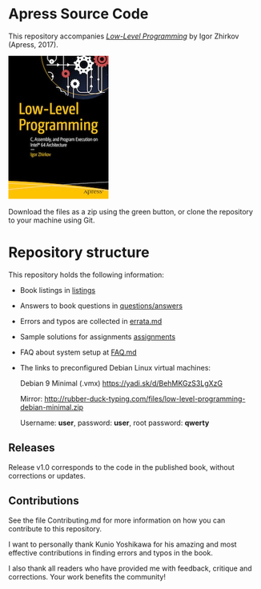 # Apress Source Code

This repository accompanies [*Low-Level Programming*](http://www.apress.com/9781484224021) by Igor Zhirkov (Apress, 2017).

[comment]: #cover
![Cover image](9781484224021.jpg)

Download the files as a zip using the green button, or clone the repository to your machine using Git.

# Repository structure 

This repository holds the following information:

* Book listings in [listings](listings)
* Answers to book questions in [questions/answers](questions/answers)
* Errors and typos are collected in [errata.md](errata.md)
* Sample solutions for assignments [assignments](assignments)
* FAQ about system setup at [FAQ.md](FAQ.md)
* The links to preconfigured Debian Linux virtual machines:

  Debian 9 Minimal (.vmx) https://yadi.sk/d/BehMKGzS3LgXzG
  
  Mirror: http://rubber-duck-typing.com/files/low-level-programming-debian-minimal.zip

  Username: __user__, password: __user__, root password: __qwerty__

## Releases

Release v1.0 corresponds to the code in the published book, without corrections or updates.

## Contributions

See the file Contributing.md for more information on how you can contribute to
this repository.

I want to personally thank Kunio Yoshikawa for his amazing and most
effective contributions in finding errors and typos in the book. 

I also thank all readers who have provided me with feedback, critique and
corrections. Your work benefits the community!
